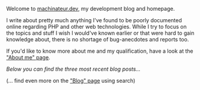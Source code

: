 Welcome to [machinateur.dev](https://machinateur.dev/), my development blog and homepage.

I write about pretty much anything I've found to be poorly documented online regarding PHP and other web technologies.
While I try to focus on the topics and stuff I wish I would've known earlier or that were hard to gain knowledge about,
there is no shortage of bug-anecdotes and reports too.

If you'd like to know more about me and my qualification, have a look at the ["About me" page](/about-me).

*Below you can find the three most recent blog posts...*

(... find even more on the ["Blog" page](/blog) using search)
